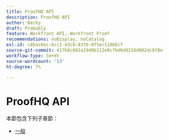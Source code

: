 ```yaml
---
title: ProofHQ API
description: ProofHQ API
author: Becky
draft: Probably
feature: Workfront API, Workfront Proof
recommendations: noDisplay, noCatalog
exl-id: c4bac6ec-6cc1-43c8-8376-0f5ec118bbcf
source-git-commit: 417b8c081a1940b112e8cfbd6d9216d802dc8f8e
workflow-type: tm+mt
source-wordcount: '13'
ht-degree: 7%

---
```


# ProofHQ API

本節包含下列子章節：

* [一般](../proofhq-api/general/general.md)
